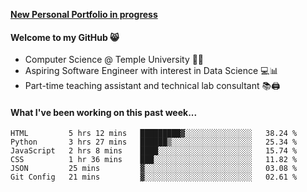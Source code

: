 <a href="http://stephull.github.io" target="_blank"><b>New Personal Portfolio in progress</b></a>

#### Welcome to my GitHub 😸
  * Computer Science @ Temple University 🍒🦉
  * Aspiring Software Engineer with interest in Data Science 💻📊
  * Part-time teaching assistant and technical lab consultant 📚🖨️

#### What I've been working on this past week...
<!--START_SECTION:waka-->

```text
HTML         5 hrs 12 mins   █████████▓░░░░░░░░░░░░░░░   38.24 %
Python       3 hrs 27 mins   ██████▒░░░░░░░░░░░░░░░░░░   25.34 %
JavaScript   2 hrs 8 mins    ████░░░░░░░░░░░░░░░░░░░░░   15.74 %
CSS          1 hr 36 mins    ███░░░░░░░░░░░░░░░░░░░░░░   11.82 %
JSON         25 mins         ▓░░░░░░░░░░░░░░░░░░░░░░░░   03.08 %
Git Config   21 mins         ▓░░░░░░░░░░░░░░░░░░░░░░░░   02.61 %
```

<!--END_SECTION:waka-->
